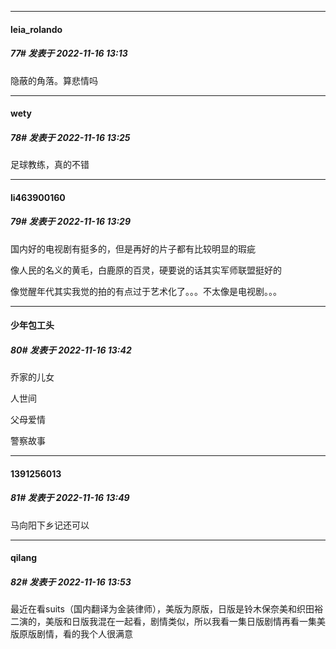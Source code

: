 

*****

####  leia_rolando  
##### 77#       发表于 2022-11-16 13:13

隐蔽的角落。算悲情吗



*****

####  wety  
##### 78#       发表于 2022-11-16 13:25

足球教练，真的不错

*****

####  li463900160  
##### 79#       发表于 2022-11-16 13:29

国内好的电视剧有挺多的，但是再好的片子都有比较明显的瑕疵

像人民的名义的黄毛，白鹿原的百灵，硬要说的话其实军师联盟挺好的

像觉醒年代其实我觉的拍的有点过于艺术化了。。。不太像是电视剧。。。



*****

####  少年包工头  
##### 80#       发表于 2022-11-16 13:42

乔家的儿女

人世间

父母爱情

警察故事



*****

####  1391256013  
##### 81#       发表于 2022-11-16 13:49

马向阳下乡记还可以



*****

####  qilang  
##### 82#       发表于 2022-11-16 13:53

最近在看suits（国内翻译为金装律师），美版为原版，日版是铃木保奈美和织田裕二演的，美版和日版我混在一起看，剧情类似，所以我看一集日版剧情再看一集美版原版剧情，看的我个人很满意

